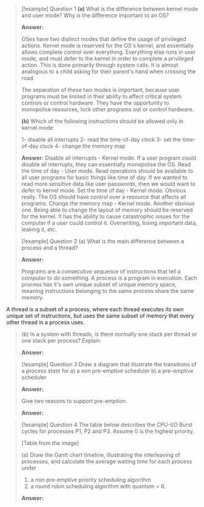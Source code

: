 > [!example] Question 1
> **(a)** What is the difference between kernel mode and user mode? Why is the difference important to an OS?
>
> **Answer:**
> 
> OSes have two distinct modes that define the usage of privileged actions. Kernel mode is reserved for the OS's kernel, and essentially allows complete control over everything. Everything else runs in user mode, and must defer to the kernel in order to complete a privileged action. This is done primarily through system calls. It is almost analogous to a child asking for their parent's hand when crossing the road. 
> 
> The separation of these two modes is important, because user programs must be limited in their ability to affect critical system controls or control hardware. They have the opportunity to monopolise resources, lock other programs out or control hardware. 
>
> **(b)** Which of the following instructions should be allowed only in kernel mode
> 
> 1- disable all interrupts
> 2- read the time-of-day clock
> 3- set the time-of-day clock
> 4- change the memory map
>
> **Answer:**
> Disable all interrupts - Kernel mode. If a user program could disable all interrupts, they can essentially monopolise the OS.
> Read the time of day - User mode. Read operations should be available to all user programs for basic things like time of day. If we wanted to read more sensitive data like user passwords, then we would want to defer to kernel mode.
> Set the time of day - Kernel mode. Obvious really. The OS should have control over a resource that affects all programs.
> Change the memory map - Kernel mode. Another obvious one. Being able to change the layout of memory should be reserved for the kernel. It has the ability to cause catastrophic issues for the computer if a user could control it. Overwriting, losing important data, leaking it, etc.

> [!example] Question 2
> (a) What is the main difference between a process and a thread?
>
> **Answer:**
> 
> Programs are a consecutive sequence of instructions that tell a computer to do something. A process is a program in execution. Each process has it's own unique subset of unique memory space, meaning instructions belonging to the same process share the same memory.
> 
  A thread is a subset of a process, where each thread executes its own unique set of instructions, but uses the same subset of memory that every other thread in a process uses.
> 
> 
>
> (b) In a system with threads, is there normally one stack per thread or one stack per process? Explain
>
> **Answer:**

> [!example] Question 3
> Draw a diagram that illustrate the transitions of a process state for
> a) a non pre-emptive scheduler
> b) a pre-emptive scheduler
>
> **Answer:**
>
> Give two reasons to support pre-emption.
>
> **Answer:**

> [!example] Question 4
> The table below describes the CPU-I/O Burst cycles for processes P1, P2 and P3. Assume 0 is the highest priority.
>
> [Table from the image]
>
> (a) Draw the Gantt chart timeline, illustrating the interleaving of processes, and calculate the average waiting time for each process under
> 1. a non pre-emptive priority scheduling algorithm
> 2. a round robin scheduling algorithm with quantum = 6.
>
> **Answer:**
